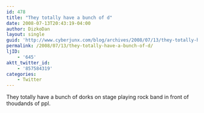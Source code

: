 ```yaml
---
id: 478
title: "They totally have a bunch of d"
date: 2008-07-13T20:43:19-04:00
author: DizkoDan
layout: single
guid: 'http://www.cyberjunx.com/blog/archives/2008/07/13/they-totally-have-a-bunch-of-d/'
permalink: /2008/07/13/they-totally-have-a-bunch-of-d/
ljID:
    - '645'
aktt_twitter_id:
    - '857584319'
categories:
    - Twitter
---
```


They totally have a bunch of dorks on stage playing rock band in front of thoudands of ppl.